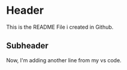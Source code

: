 # Header

This is the README File i created in Github.

## Subheader

Now, I'm adding another line from my vs code.
